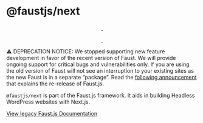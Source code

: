 # @faustjs/next

<p align="center">
  <a aria-label="NPM version" href="https://www.npmjs.com/package/@faustjs/next">
    <img alt="" src="https://img.shields.io/npm/v/@faustjs/next?color=7e5cef&style=for-the-badge">
  </a>

  <a aria-label="License" href="https://github.com/wpengine/faustjs/blob/canary/LICENSE">
    <img alt="" src="https://img.shields.io/npm/l/@faustjs/next?color=7e5cef&style=for-the-badge">
  </a>
</p>

<p align="center">
  <a aria-label="Faust.js Next Downloads Per Month" href="https://www.npmjs.com/package/@faustjs/next">
    <img alt="" src="https://img.shields.io/npm/dm/@faustjs/next?color=7e5cef&style=for-the-badge&label=@faustjs/next">
  </a>
  <a aria-label="Faust.js Next Downloads Per Week" href="https://www.npmjs.com/package/@faustjs/next">
    <img alt="" src="https://img.shields.io/npm/dw/@faustjs/next?color=7e5cef&style=for-the-badge&label=@faustjs/next">
  </a>
</p>

⚠️ DEPRECATION NOTICE: We stopped supporting new feature development in favor of the recent version of Faust. We will provide ongoing support for critical bugs and vulnerabilities only. If you are using the old version of Faust will not see an interruption to your existing sites as the new Faust is in a separate “package”. Read the [following announcement](https://faustjs.org/blog/sprint-22-update) that explains the re-release of Faust.js.

`@faustjs/next` is part of the Faust.js framework. It aids in building Headless WordPress websites with Next.js.

[View legacy Faust.js Documentation](https://legacy.faustjs.org/)
